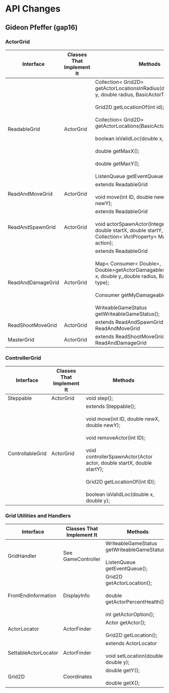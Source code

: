 # API Changes

## Gideon Pfeffer (gap16)

### ActorGrid 

| Interface         | Classes That Implement It | Methods                                                                                                                                                                                                                                                                                                       |
|-------------------|---------------------------|---------------------------------------------------------------------------------------------------------------------------------------------------------------------------------------------------------------------------------------------------------------------------------------------------------------|
| ReadableGrid      | ActorGrid                 | Collection< Grid2D> getActorLocationsInRadius(double x, double y, double radius, BasicActorType type);  <br><br> Grid2D getLocationOf(int id); <br><br> Collection< Grid2D> getActorLocations(BasicActorType type); <br><br> boolean isValidLoc(double x, double y); <br><br> double getMaxX(); <br><br> double getMaxY(); <br><br> ListenQueue getEventQueue(); |
| ReadAndMoveGrid   | ActorGrid                 | extends ReadableGrid <br><br> void move(int ID, double newX, double newY);                                                                                                                                                                                                                                            |
| ReadAndSpawnGrid  | ActorGrid                 | extends ReadableGrid <br><br> void actorSpawnActor(Integer actorType, double startX, double startY, Consumer< Collection< IActProperty< MasterGrid>>> action);                                                                                                                                                                                               |
| ReadAndDamageGrid | ActorGrid                 | extends ReadableGrid <br><br> Map< Consumer< Double>, Double>getActorDamagablesInRadius(double x, double y,,double radius, BasicActorType type); <br><br> Consumer getMyDamageable(int actorID); <br><br> WriteableGameStatus getWriteableGameStatus();                                                                                                    |
| ReadShootMoveGrid | ActorGrid                 | extends ReadAndSpawnGrid, ReadAndMoveGrid                                                                                                                                                                                                                                               |
| MasterGrid        | ActorGrid                 | extends ReadShootMoveGrid, ReadAndDamageGrid                                                                                                                                                                                                                                            |

### ControllerGrid

| Interface        | Classes That Implement It | Methods                                                                                                                                                                                                                                 |
|------------------|---------------------------|-----------------------------------------------------------------------------------------------------------------------------------------------------------------------------------------------------------------------------------------|
| Steppable        | ActorGrid                 | void step();                                                                                                                                                                                                                            |
| ControllableGrid | ActorGrid                 | extends Steppable(); <br><br> void move(int ID, double newX, double newY); <br><br> void removeActor(int ID); <br><br> void controllerSpawnActor(Actor actor, double startX, double startY); <br><br> Grid2D getLocationOf(int ID); <br><br> boolean isValidLoc(double x, double y); |

### Grid Utilities and Handlers

| Interface            | Classes That Implement It | Methods                                                                          |
|----------------------|---------------------------|----------------------------------------------------------------------------------|
| GridHandler          | See GameController        | WriteableGameStatus getWriteableGameStatus(); <br><br> ListenQueue getEventQueue();    |
| FrontEndInformation  | DisplayInfo               | Grid2D getActorLocation(); <br><br> double getActorPercentHealth(); <br><br> int getActorOption(); |
| ActorLocator         | ActorFinder               | Actor getActor(); <br><br> Grid2D getLocation();                                          |
| SettableActorLocator | ActorFinder               | extends ActorLocator <br><br> void setLocation(double x, double y);                       |
| Grid2D               | Coordinates               | double getY(); <br><br> double getX();                                                    |